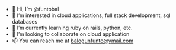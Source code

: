 - 👋 Hi, I’m @funtobal
- 👀 I’m interested in cloud applications, full stack development, sql databases
- 🌱 I’m currently learning ruby on rails, python, etc.
- 💞️ I’m looking to collaborate on cloud application
- 📫 You can reach me at balogunfunto@ymail.com

<!---
funtobal/funtobal is a ✨ special ✨ repository because its `README.md` (this file) appears on your GitHub profile.
You can click the Preview link to take a look at your changes.
--->
